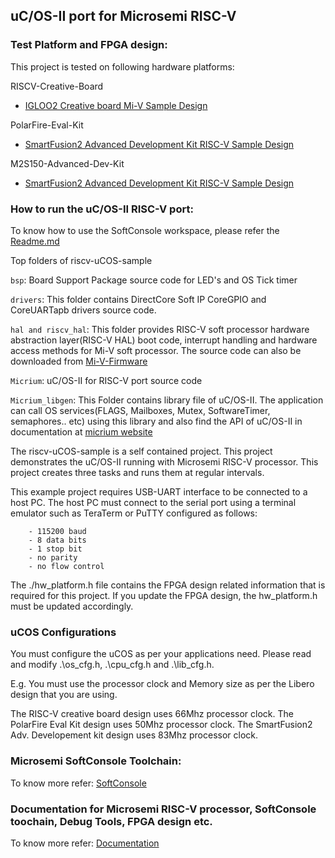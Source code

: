 ## uC/OS-II port for Microsemi RISC-V

### Test Platform and FPGA design:
This project is tested on following hardware platforms:

RISCV-Creative-Board
- [IGLOO2 Creative board Mi-V Sample Design](https://github.com/RISCV-on-Microsemi-FPGA/RISC-V-Creative-Board/Programming_The_Target_Device/PROC_SUBSYSTEM_MIV_RV32IMA_BaseDesign)

PolarFire-Eval-Kit
- [SmartFusion2 Advanced Development Kit RISC-V Sample Design](https://github.com/RISCV-on-Microsemi-FPGA/PolarFire-Eval-Kit/Programming_The_Target_Device\MIV_RV32IMA_L1_AHB_BaseDesign)

M2S150-Advanced-Dev-Kit
- [SmartFusion2 Advanced Development Kit RISC-V Sample Design](https://github.com/RISCV-on-Microsemi-FPGA/M2S150-Advanced-Dev-Kit/Programming_The_Target_Device/PROC_SUBSYSTEM_BaseDesign)    

### How to run the uC/OS-II RISC-V port:
To know how to use the SoftConsole workspace, please refer the [Readme.md](https://github.com/RISCV-on-Microsemi-FPGA/SoftConsole/blob/master/README.md)

Top folders of riscv-uCOS-sample

`bsp`: Board Support Package source code for LED's and OS Tick timer

`drivers`: This folder contains DirectCore Soft IP CoreGPIO and CoreUARTapb drivers source code.

`hal and riscv_hal`: This folder provides RISC-V soft processor hardware abstraction layer(RISC-V HAL) boot code, interrupt handling and hardware access methods for Mi-V soft processor. The source code can also be downloaded from [Mi-V-Firmware](https://github.com/RISCV-on-Microsemi-FPGA/Mi-V-Firmware)

`Micrium`: uC/OS-II for RISC-V port source code
    
`Micrium_libgen`: This Folder contains library file of uC/OS-II. The application can call OS services(FLAGS, Mailboxes, Mutex, SoftwareTimer, semaphores.. etc) using this library and also find the API of uC/OS-II in documentation at [micrium website](https://doc.micrium.com/pages/viewpage.action?pageId=16879190)    


The riscv-uCOS-sample is a self contained project. This project demonstrates 
the uC/OS-II running with Microsemi RISC-V processor. This project creates  three 
tasks and runs them at regular intervals.
    
This example project requires USB-UART interface to be connected to a host PC. 
The host PC must connect to the serial port using a terminal emulator such as 
TeraTerm or PuTTY configured as follows:
    
        - 115200 baud
        - 8 data bits
        - 1 stop bit
        - no parity
        - no flow control
    
The ./hw_platform.h file contains the FPGA design related information that is required 
for this project. If you update the FPGA design, the hw_platform.h must be updated 
accordingly.
    
### uCOS Configurations
You must configure the uCOS as per your applications need. Please read and modify .\os_cfg.h,
.\cpu_cfg.h and .\lib_cfg.h.

E.g. You must use the processor clock and Memory size as per the Libero design that 
you are using.

The RISC-V creative board design uses 66Mhz processor clock. The PolarFire Eval Kit design uses 50Mhz processor clock. The SmartFusion2 Adv. Developement kit design uses 83Mhz processor clock.
   
### Microsemi SoftConsole Toolchain:
To know more refer: [SoftConsole](https://github.com/RISCV-on-Microsemi-FPGA/SoftConsole)

### Documentation for Microsemi RISC-V processor, SoftConsole toochain, Debug Tools, FPGA design etc.
To know more refer: [Documentation](https://github.com/RISCV-on-Microsemi-FPGA/Documentation)
    
